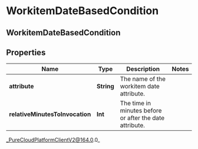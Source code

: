 # WorkitemDateBasedCondition

## WorkitemDateBasedCondition

## Properties

|Name | Type | Description | Notes|
|------------ | ------------- | ------------- | -------------|
| **attribute** | **String** | The name of the workitem date attribute. | |
| **relativeMinutesToInvocation** | **Int** | The time in minutes before or after the date attribute. | |



_PureCloudPlatformClientV2@164.0.0_

